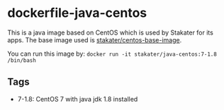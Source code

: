 # dockerfile-java-centos

This is a java image based on CentOS which is used by Stakater for its apps. The base image used is [stakater/centos-base-image](https://github.com/stakater/dockerfile-base-centos).

You can run this image by:
`docker run -it stakater/java-centos:7-1.8 /bin/bash`

## Tags

- 7-1.8: CentOS 7 with java jdk 1.8 installed